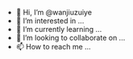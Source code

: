 - 👋 Hi, I’m @wanjiuzuiye
- 👀 I’m interested in ...
- 🌱 I’m currently learning ...
- 💞️ I’m looking to collaborate on ...
- 📫 How to reach me ...

<!---
wanjiuzuiye/wanjiuzuiye is a ✨ special ✨ repository because its `README.md` (this file) appears on your GitHub profile.
You can click the Preview link to take a look at your changes.
--->
